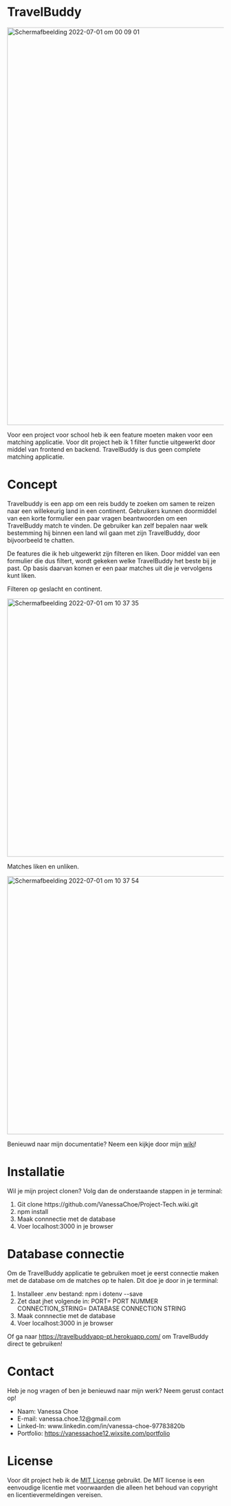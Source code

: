 # TravelBuddy

<img width="924" alt="Schermafbeelding 2022-07-01 om 00 09 01" src="https://user-images.githubusercontent.com/90140769/176787105-acd6fac7-faba-4123-943b-1e487aa437c8.png">

Voor een project voor school heb ik een feature moeten maken voor een matching applicatie. Voor dit project heb ik 1 filter functie uitgewerkt door middel van frontend en backend. TravelBuddy is dus geen complete matching applicatie.

# Concept 

Travelbuddy is een app om een reis buddy te zoeken om samen te reizen naar een willekeurig land in een continent. Gebruikers kunnen doormiddel van een korte formulier een paar vragen beantwoorden om een TravelBuddy match te vinden. De gebruiker kan zelf bepalen naar welk bestemming hij binnen een land wil gaan met zijn TravelBuddy, door bijvoorbeeld te chatten. 

De features die ik heb uitgewerkt zijn filteren en liken. Door middel van een formulier die dus filtert, wordt gekeken welke TravelBuddy het beste bij je past. Op basis daarvan komen er een paar matches uit die je vervolgens kunt liken.

Filteren op geslacht en continent.

<img width="600" alt="Schermafbeelding 2022-07-01 om 10 37 35" src="https://user-images.githubusercontent.com/90140769/176858378-dc533e81-be50-4d22-8a69-e5bb5c386b72.png">

Matches liken en unliken.

<img width="600" alt="Schermafbeelding 2022-07-01 om 10 37 54" src="https://user-images.githubusercontent.com/90140769/176858439-dd15d461-2581-4020-abf2-2ba70d6e070a.png">

Benieuwd naar mijn documentatie? Neem een kijkje door mijn 
<a href="https://github.com/VanessaChoe/Project-Tech/wiki">wiki</a>!

# Installatie

Wil je mijn project clonen? Volg dan de onderstaande stappen in je terminal:

<ol> 
    <li>Git clone https://github.com/VanessaChoe/Project-Tech.wiki.git</li>
    <li>npm install</li>
    <li>Maak connnectie met de database</li>
    <li>Voer localhost:3000 in je browser</li>
</ol>

# Database connectie

Om de TravelBuddy applicatie te gebruiken moet je eerst connectie maken met de database om de matches op te halen. Dit doe je door in je terminal:

<ol> 
    <li>Installeer .env bestand: npm i dotenv --save</li>
    <li>Zet daat jhet volgende in:
    PORT= PORT NUMMER 
    CONNECTION_STRING= DATABASE CONNECTION STRING 
    </li>
    <li>Maak connnectie met de database</li>
    <li>Voer localhost:3000 in je browser</li>
</ol>

Of ga naar <a href="https://travelbuddyapp-pt.herokuapp.com/">https://travelbuddyapp-pt.herokuapp.com/</a> om TravelBuddy direct te gebruiken!

# Contact

Heb je nog vragen of ben je benieuwd naar mijn werk? Neem gerust contact op!

<ul>
    <li>Naam: Vanessa Choe</li>
    <li>E-mail: vanessa.choe.12@gmail.com</li>
    <li>Linked-In: www.linkedin.com/in/vanessa-choe-97783820b</li>
    <li>Portfolio: <a href="https://vanessachoe12.wixsite.com/portfolio">https://vanessachoe12.wixsite.com/portfolio</a></li>
</ul>

# License

Voor dit project heb ik de <a href="https://github.com/git/git-scm.com/blob/main/MIT-LICENSE.txt">MIT License</a> gebruikt. De MIT license is een eenvoudige licentie met voorwaarden die alleen het behoud van copyright en licentievermeldingen vereisen.
